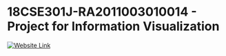 # 18CSE301J-RA2011003010014 - Project for Information Visualization 
[![Website Link ](https://img.shields.io/badge/Visualize-OPEN%20LINK-blue)](https://abhaylal.tech/18CSE301J-RA2011003010014/) &nbsp;
